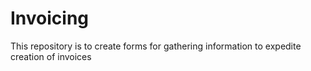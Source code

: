 # Invoicing
This repository is to create forms for gathering information to expedite creation of invoices
